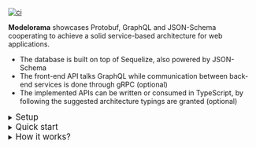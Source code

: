 [![ci](https://github.com/grownjs/modelorama/actions/workflows/ci.yml/badge.svg)](https://github.com/grownjs/modelorama/actions/workflows/ci.yml)

**Modelorama** showcases Protobuf, GraphQL and JSON-Schema cooperating to achieve a solid service-based architecture for web applications.

- The database is built on top of Sequelize, also powered by JSON-Schema
- The front-end API talks GraphQL while communication between back-end services is done through gRPC (optional)
- The implemented APIs can be written or consumed in TypeScript, by following the suggested architecture typings are granted (optional)

<details><summary><big>Setup</big></summary>

<br />

Install `grown` and `modelorama` globally or in your project:

```bash
npm i grown modelorama --save # or `npm i -g grown modelorama`
```

To begin with, just write the main `db/app.js` file:

```js
const Grown = require('grown')();

Grown.use(require('.'));
Grown.use(require('modelorama'));

module.exports = Grown;
```

> Here we're also registering `modelorama` to enable the discovery of `db/resolvers` and `db/handlers` if GraphQL and gRPC are enabled respectively.

Now write a `db/index.js` file with the following code:

```js
module.exports = Grown => require('./generated')(require('modelorama')
  .setup(Grown, {
    refs: require('./generated').default,
    config: {
      dialect: 'sqlite',
      storage: '/tmp/db.sqlite',
      directory: __dirname,
    },
  }));
```

> This script will be used as module, it loads and configures the database repository.

Finally, you'll need to write a `server.js` file:

```js
const Grown = require('./db/app');

const server = new Grown();

server.on('listen', app => {
  console.log(app.location.href);
});

module.exports = server;
```

> The later script will let you start the application server with `pot server start`
> &mdash; try running `mdl` without arguments to list all available tasks and options.

If you want to start the server manually (e.g. `PORT=1234 node server`), then modify the script as follows:

```diff
-module.exports = server;
+if (require.main !== module) {
+  module.exports = server;
+} else {
+  server.listen(process.env.PORT || 8080);
+}
```

</details>

<details><summary><big>Quick start</big></summary>

<br />

By default, we're gonna place all the related sources together, i.e. the `db` directory:

- Model and their JSON-Schema definitions at `db/models`
- GraphQL resolvers at `db/resolvers` (optional)
- gRPC handlers at `db/handlers` (optional)

#### Types and Schemas

1. Lets add a type: `pot generate type db/types/dataTypes.yml pk primaryKey autoIncrement type:integer`

2. Now create a model: `pot generate model db/models/User id:dataTypes/pk email:string password:string`

3. Run `pot build schema db` to generate the required sources.

> Try the interactive console with `pot console db` to debug your models
> &mdash; run `User.sync({ force: true })` to recreate the model if does not exists already!

#### Database migrations

In order to properly migrate the database from the previous steps you MUST:

1. Run `pot migrate db --make` to create the migration files.
2. Run `pot migrate db --up` to execute those migrations.
3. Run `pot migrate db --apply "initial version"` to take a snapshot.

> Every modification on the schemas should be followed by repeating the steps described above to ensure atomic changes over time &mdash; use `git commit` to keep your changes.

The `db/schema.js` file is a single-shot migration or snapshot from the current database shape.

> Snapshots are faster than running all migrations from ground up
> &mdash; try `pot migrate db --create` to recreate the database from scratch.

#### TypeScript usage

Run `pot build types db` to generate the types from the current modules.

Now, you can import the types used in your code:

```typescript
import Grown from './db/app';
import type { UserModel } from './db/app';

async function main() {
  await Grown.Models.connect();

  const User = Grown.Models.get<UserModel>('User');

  await User.sync({ force: true });
  const c = await User.count();

  console.log(c);
}
main();
```

Also you can type the whole connection at once:

```typescript
import Grown from './db/app';
import Modelorama from 'modelorama';
import type { DB, User } from './db/app';

Grown.use(require('@grown/model'));

const Models = await Modelorama.setup<DB>(Grown, {
  config: {
    dialect: 'sqlite',
    storage: '/tmp/db.sqlite',
    directory: `${__dirname}/db`,
  },
});

const UserModel = Models.get('User').getSchema<User>();

console.log(UserModel.fakeOne({ alwaysFakeOptionals: true }));
```

</details>

<details><summary><big>How it works?</big></summary>

<br />

We have types and schemas to build our model definitions,
later we can declare (optionally) services for GraphQL and gRPC.

&mdash; **Types** are declared in JSON-Schema:

```json
{
  "id": "Example",
  "type": "object",
  "properties": {
    "name": {
      "type": "string"
    }
  },
  "required": ["name"]
}
```

This can be traduced to GraphQL:

```graphql
type Example {
  name: String!
}
```

Protobuf can be generated the same way:

```protobuf
message Example {
  required string name = 1;
}
```

As well its corresponding TypeScript type:

```ts
export type Example = {
  name: string;
}
```

All this means:

- JSON-Schema is used to validate shape, format, content and advanced relationships as data.
- GraphQL and Protobuf can be used to validate shape and types on any message being transmitted.
- TypeScript can check your code with the proper types, just regenerate them if you update the schema.

&mdash; **Services** can be expressed using JSON or YAML:

```yaml
id: Test

service:
  calls:
  - get: example
    resp: Example
  - get: examples
    resp: ExampleList

definitions:
  Example: !include schema.json
  ExampleList:
    type: array
    items:
      $ref: Example
```

> `Test` is not a schema because it lacks of `properties`, it cannot be used as `$ref`.

As you've pictured it, we'll get a working GraphQL declaration with its corresponding Protobuf service definition and TypeScript types, etc.

Service `calls` are used to declare how gRPC and GraphQL will communicate, when omitted, you can also get rid of their handlers and resolvers, respectively.

> GraphQL and gRPC integrations are completely optional.

#### Services usage

Definitions made for GraphQL and gRPC are available as middleware.

To make them work, you need to register them in your `server.js` script:

```diff
server.on('listen', app => {
  console.log(app.location.href);
});
+
+require('modelorama').plug(Grown, server);
+
+server.plug(require('modelorama').db(Grown));
```

Respectively:

- `plug(Container, serverInstance)` &mdash; will load and register the required modules for the enabled features, models are always booted upon connection.
- `db(Container)` &mdash; returns a middleware that responds to `/db` for scaffolding purposes; it helps to quickly create, read, update and delete data from your registered models.

#### Handlers and Resolvers

1. Lets generate a service for listing users: `pot generate service db/models/User/resource.yml get:users resp:UserList`

2. Now, lets add the required types: `pot generate type db/models/User/resource.yml UserList type:array items:User`

3. Generate the GraphQL resolver: `pot generate def db/resolvers/User Query.users --use API --args ctx`

4. Generate the gRPC handler: `pot generate def db/handlers/User users --use User --args ctx`

5. Provider for GraphQL resolvers: `pot generate def db/resolvers/provider.js API`

6. Provider for gRPC handlers: `pot generate def db/handlers/provider.js User`

> Run `pot build schema db` to regenerate all model sources.

You'll need to update your `db/index.js` script as well:

```diff
    Grown.use(require('@grown/model'));
+    Grown.use(require('@grown/grpc'));
+    Grown.use(require('@grown/graphql'));
```

> These modules are required to enable the services on the container.

At this point, you should be able to run `pot server` without crashing... cheers!

But now, depending on the enabled services you should update the `db/app.d.ts` types:

```diff
import type Models from './models';
+import type Handlers from './handlers';
+import type Resolvers from './resolvers';
...
export interface Server extends GrownInterface {
  Models: Repository<Models>;
  Services: Services;
+  Handlers: Handlers;
+  Resolvers: Resolvers;
}
```

> Run `pot build types db` again to regenerate all types.

That's it! &mdash; now you should be able to import those modules with TypeScript, e.g.

```typescript
import Grown from './db/app';

console.log(Grown.Models.get('User'));
console.log(Grown.Handlers.User.users.toString());
console.log(Grown.Resolvers.User.Query.users.toString());
```

</details>
